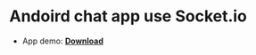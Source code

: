 # Andoird chat app use Socket.io
- App demo: [**Download**](https://github.com/thanhtaivtt/android-socket-example/raw/master/app.apk)
